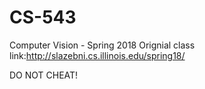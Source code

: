# CS-543
Computer Vision - Spring 2018
Orignial class link:http://slazebni.cs.illinois.edu/spring18/

DO NOT CHEAT!

